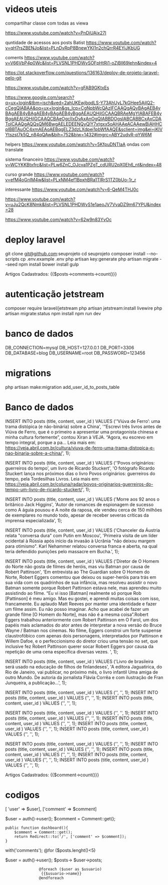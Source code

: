 

# videos uteis 
compartilhar classe com todas as viewa

https://www.youtube.com/watch?v=PnDiUAix27I

quntidade de acessos aos posts
Batist
https://www.youtube.com/watch?v=qH7rsZBENJo&list=PLnDvRpP8BnewYKI1n2chQrrR4EYiJKbUG

coments 
https://www.youtube.com/watch?v=V66VbP4p0Wc&list=PLVSNL1PHDWvSOFpHtRi1-oZjBll69lehn&index=4

https://pt.stackoverflow.com/questions/136163/deploy-de-projeto-laravel-pelo-git

https://www.youtube.com/watch?v=gFAB9GKtxEs

https://www.google.com/search?q=ux+login&tbm=isch&ved=2ahUKEwjbqdLS-Y73AhUyL7kGHee5AjIQ2-cCegQIABAA&oq=ux+login&gs_lcp=CgNpbWcQAzIFCAAQgAQyBAgAEB4yBAgAEB4yBAgAEB4yBAgAEB4yBggAEAUQHjIGCAAQBRAeMgYIABAFEB4yBggAEAUQHjIGCAAQCBAeOgcIIxDvAxAnOgQIABBDOgsIABCABBCxAxCDAToICAAQgAQQsQM6BwgAELEDEENQyQlY7xtgxx5oAHAAeACAAewBiAHHCpIBBTAuOC4xmAEAoAEBqgELZ3dzLXdpei1pbWfAAQE&sclient=img&ei=jKlVYtszst7k5Q_n84qQAw&bih=752&biw=1432#imgrc=ABY2udvR-pYW6M

helpers 
https://www.youtube.com/watch?v=5KfpuDNTlaA
ondas com translate 

sistema financeiro
https://www.youtube.com/watch?v=WCYKKBtxfrc&list=PLw6ZnC_OJcva1PZgT_cdURU2pX0Eh6_nt&index=48

curso grande 
https://www.youtube.com/watch?v=efM4oGnIM4w&list=PLxNM4ef1BpxhBRa1TlRrS1TZ0bUo-1r_r

interessante
https://www.youtube.com/watch?v=6-QeM4THJ0c

https://www.youtube.com/watch?v=uJu2QcK8Nmk&list=PLVSNL1PHDWvS1e1aeoJV7VvaDZ9m67YPU&index=28

https://www.youtube.com/watch?v=62w9n83YvOc

# deploy laravel 
git clone git@github.com:seuprojeto
cd seuprojeto
composer install --no-scripts
cp .env.example .env
php artisan key:generate
php artisan migrate --seed
npm install
bower install
gulp

 <p>Artigos Cadastrados: {{$posts->comments->count()}}</p>

# autenticação  jetstream

composer require laravel/jetstream
php artisan jetstream:install livewire
php artisan migrate:status
npm install
npm run dev

# banco de dados 
DB_CONNECTION=mysql
DB_HOST=127.0.0.1
DB_PORT=3306
DB_DATABASE=blog
DB_USERNAME=root
DB_PASSWORD=123456

# migrations 
php artisan make:migration add_user_id_to_posts_table




# Banco de dados 

INSERT INTO posts (title, content, user_id ) VALUES ('‘Viúva de Ferro’: uma trama distópica (e não-binária) sobre a China', '“Escrevi três livros antes de Viúva de Ferro, que é o primeiro a apresentar uma protagonista chinesa e minha cultura fortemente”, contou Xiran à VEJA. “Agora, eu escrevo em tempo integral, porque a pa... 
Leia mais em: https://veja.abril.com.br/cultura/viuva-de-ferro-uma-trama-distopica-e-nao-binaria-sobre-a-china/', 1);

INSERT INTO posts (title, content, user_id ) VALUES ('‘Povos originários: guerreiros do tempo’, um livro de Ricardo Stuckert', 'O fotógrafo Ricardo Stuckert lança nos próximos dias o livro Povos originários: guerreiros do tempo, pela Tordesilhas Livros. 
Leia mais em: https://veja.abril.com.br/coluna/radar/povos-originarios-guerreiros-do-tempo-um-livro-de-ricardo-stuckert/', 1);

INSERT INTO posts (title, content, user_id ) VALUES ('Morre aos 92 anos o britânico Jack Higgins', 'Autor de romances de espionagem de sucesso como A águia pousou e A noite da raposa, ele vendeu cerca de 150 milhões de exemplares no mundo todo, apesar de receber severas críticas da imprensa especializada', 1);

INSERT INTO posts (title, content, user_id ) VALUES ('Chanceler da Áustria relata "conversa dura" com Putin em Moscou', 'Primeira visita de um líder ocidental à Rússia após início da invasão à Ucrânia "não deixou margem para otimismo". Karl Nehammer relatou conversa franca e aberta, na qual teria defendido punições pelo massacre em Bucha.', 1);

INSERT INTO posts (title, content, user_id ) VALUES ('Diretor de O Homem do Norte não gosta de filmes de heróis, mas viu Batman por causa de Robert Pattinson', 'Em entrevista ao The Guardian sobre O Homem do Norte, Robert Eggers comentou que deixou os super-heróis para trás em sua vida com os quadrinhos de sua infância, mas resolveu assistir o novo Batman somente porque Robert Pattinson estava nele, mas aprendeu muito assistindo ao filme. “Eu vi isso [Batman] realmente só porque Rob [Pattinson] é meu amigo. Mas eu gostei, e aprendi muitas coisas com isso, francamente. Eu aplaudo Matt Reeves por manter uma identidade e fazer um filme assim. Eu não posso imaginar. Acho que acabei de fazer um grande filme [O Homem do Norte], mas não é a mesma coisa”.Robert Eggers trabalhou anteriormente com Robert Pattinson em O Farol, um dos papéis mais aclamados do ator antes de interpretar a nova versão do Bruce Wayne / Batman nos cinemas. No filme, Eggers constroi um forte suspense claustrofóbico com apenas dois personagens, interpretados por Pattinson e Willem Dafoe, e o perfeccionismo do diretor criou uma tensão no set, que inclusive fez Robert Pattinson querer socar Robert Eggers por causa da repetição de uma cena específica diversas vezes.  ', 1);




INSERT INTO posts (title, content, user_id ) VALUES ('Livro de brasileira será usado na educação de filhos de finlandeses', 'A editora Jaguatirica, do Rio de Janeiro, vai publicar, no próximo mês, o livro infantil Uma amiga de outro Mundo. De autoria da jornalista Flávia Corrêa e com ilustração de Fran Junqueira, a publicação...', 1);

INSERT INTO posts (title, content, user_id ) VALUES ('', '', 1);
INSERT INTO posts (title, content, user_id ) VALUES ('', '', 1);
INSERT INTO posts (title, content, user_id ) VALUES ('', '', 1);

INSERT INTO posts (title, content, user_id ) VALUES ('', '', 1);
INSERT INTO posts (title, content, user_id ) VALUES ('', '', 1);
INSERT INTO posts (title, content, user_id ) VALUES ('', '', 1);
INSERT INTO posts (title, content, user_id ) VALUES ('', '', 1);
INSERT INTO posts (title, content, user_id ) VALUES ('', '', 1);

INSERT INTO posts (title, content, user_id ) VALUES ('', '', 1);
INSERT INTO posts (title, content, user_id ) VALUES ('', '', 1);
INSERT INTO posts (title, content, user_id ) VALUES ('', '', 1);
INSERT INTO posts (title, content, user_id ) VALUES ('', '', 1);
INSERT INTO posts (title, content, user_id ) VALUES ('', '', 1);

 <p>Artigos Cadastrados: {{$comment->count()}}</p>



# codigos 

 [ 'user' => $user],
['comment' => $comment]

 $user = auth()->user();
 $comment = Comment::get();


    public function dashboard(){
        $comment = Comment::get();
        return Redirect::to('/', ['comment' => $comment]);
    }

with('comments');
   @for ($posts.lenght()<5)


 $user = auth()->user();
        $posts-> $user->posts;


                   @foreach ($user as $usuario)
                    {{$usuario->name}}
                   @endforeach
